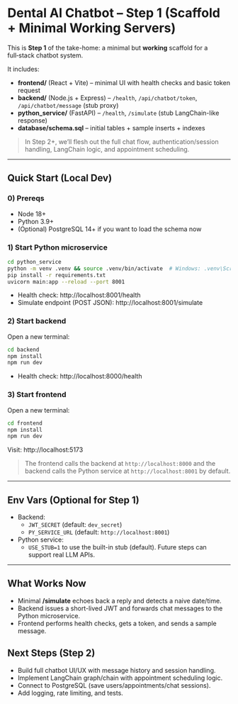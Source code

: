 
# Dental AI Chatbot – Step 1 (Scaffold + Minimal Working Servers)

This is **Step 1** of the take-home: a minimal but **working** scaffold for a full‑stack chatbot system.

It includes:
- **frontend/** (React + Vite) – minimal UI with health checks and basic token request
- **backend/** (Node.js + Express) – `/health`, `/api/chatbot/token`, `/api/chatbot/message` (stub proxy)
- **python_service/** (FastAPI) – `/health`, `/simulate` (stub LangChain-like response)
- **database/schema.sql** – initial tables + sample inserts + indexes

> In Step 2+, we’ll flesh out the full chat flow, authentication/session handling, LangChain logic, and appointment scheduling.

---

## Quick Start (Local Dev)

### 0) Prereqs
- Node 18+
- Python 3.9+
- (Optional) PostgreSQL 14+ if you want to load the schema now

### 1) Start Python microservice
```bash
cd python_service
python -m venv .venv && source .venv/bin/activate  # Windows: .venv\Scripts\activate
pip install -r requirements.txt
uvicorn main:app --reload --port 8001
```
- Health check: http://localhost:8001/health
- Simulate endpoint (POST JSON): http://localhost:8001/simulate

### 2) Start backend
Open a new terminal:
```bash
cd backend
npm install
npm run dev
```
- Health check: http://localhost:8000/health

### 3) Start frontend
Open a new terminal:
```bash
cd frontend
npm install
npm run dev
```
Visit: http://localhost:5173

> The frontend calls the backend at `http://localhost:8000` and the backend calls the Python service at `http://localhost:8001` by default.

---

## Env Vars (Optional for Step 1)
- Backend:
  - `JWT_SECRET` (default: `dev_secret`)
  - `PY_SERVICE_URL` (default: `http://localhost:8001`)
- Python service:
  - `USE_STUB=1` to use the built-in stub (default). Future steps can support real LLM APIs.

---

## What Works Now
- Minimal **/simulate** echoes back a reply and detects a naive date/time.
- Backend issues a short-lived JWT and forwards chat messages to the Python microservice.
- Frontend performs health checks, gets a token, and sends a sample message.

## Next Steps (Step 2)
- Build full chatbot UI/UX with message history and session handling.
- Implement LangChain graph/chain with appointment scheduling logic.
- Connect to PostgreSQL (save users/appointments/chat sessions).
- Add logging, rate limiting, and tests.

